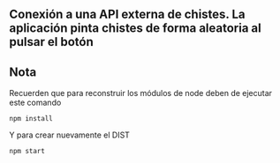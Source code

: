 ## Conexión a una API externa de chistes. La aplicación pinta chistes de forma aleatoria al pulsar el botón



## Nota
Recuerden que para reconstruir los módulos de node deben de ejecutar este comando

```
npm install
```

Y para crear nuevamente el DIST

```
npm start
```

